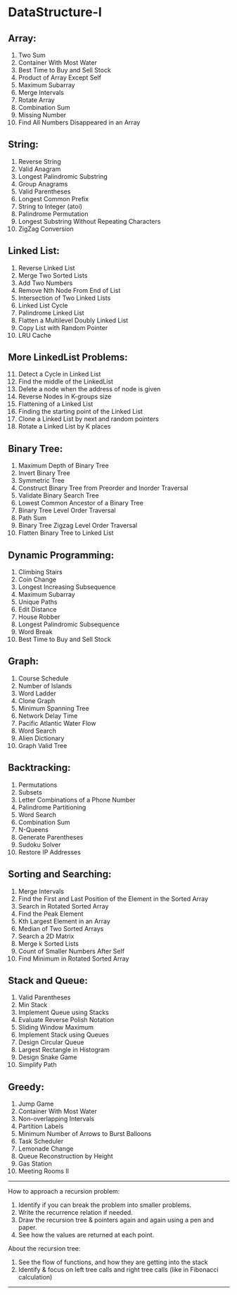 # DataStructure-I

Array:
----------------------------------------------------------------------------------------
1. Two Sum
2. Container With Most Water
3. Best Time to Buy and Sell Stock
4. Product of Array Except Self
5. Maximum Subarray
6. Merge Intervals
7. Rotate Array
8. Combination Sum
9. Missing Number
10. Find All Numbers Disappeared in an Array

String:
----------------------------------------------------------------------------------------
1. Reverse String
2. Valid Anagram
3. Longest Palindromic Substring
4. Group Anagrams
5. Valid Parentheses
6. Longest Common Prefix
7. String to Integer (atoi)
8. Palindrome Permutation
9. Longest Substring Without Repeating Characters
10. ZigZag Conversion

Linked List:
----------------------------------------------------------------------------------------
1. Reverse Linked List
2. Merge Two Sorted Lists
3. Add Two Numbers
4. Remove Nth Node From End of List
5. Intersection of Two Linked Lists
6. Linked List Cycle
7. Palindrome Linked List
8. Flatten a Multilevel Doubly Linked List
9. Copy List with Random Pointer
10. LRU Cache

More LinkedList Problems:
-------------------------
11. Detect a Cycle in Linked List
12. Find the middle of the LinkedList
13. Delete a node when the address of node is given
14. Reverse Nodes in K-groups size
15. Flattening of a Linked List
16. Finding the starting point of the Linked List
17. Clone a Linked List by next and random pointers
18. Rotate a Linked List by K places

Binary Tree:
----------------------------------------------------------------------------------------
1. Maximum Depth of Binary Tree
2. Invert Binary Tree
3. Symmetric Tree
4. Construct Binary Tree from Preorder and Inorder Traversal
5. Validate Binary Search Tree
6. Lowest Common Ancestor of a Binary Tree
7. Binary Tree Level Order Traversal
8. Path Sum
9. Binary Tree Zigzag Level Order Traversal
10. Flatten Binary Tree to Linked List

Dynamic Programming:
----------------------------------------------------------------------------------------
1. Climbing Stairs
2. Coin Change
3. Longest Increasing Subsequence
4. Maximum Subarray
5. Unique Paths
6. Edit Distance
7. House Robber
8. Longest Palindromic Subsequence
9. Word Break
10. Best Time to Buy and Sell Stock

Graph:
----------------------------------------------------------------------------------------
1. Course Schedule
2. Number of Islands
3. Word Ladder
4. Clone Graph
5. Minimum Spanning Tree
6. Network Delay Time
7. Pacific Atlantic Water Flow
8. Word Search
9. Alien Dictionary
10. Graph Valid Tree

Backtracking:
----------------------------------------------------------------------------------------
1. Permutations
2. Subsets
3. Letter Combinations of a Phone Number
4. Palindrome Partitioning
5. Word Search
6. Combination Sum
7. N-Queens
8. Generate Parentheses
9. Sudoku Solver
10. Restore IP Addresses

Sorting and Searching:
----------------------------------------------------------------------------------------
1. Merge Intervals
2. Find the First and Last Position of the Element in the Sorted Array
3. Search in Rotated Sorted Array
4. Find the Peak Element
5. Kth Largest Element in an Array
6. Median of Two Sorted Arrays
7. Search a 2D Matrix
8. Merge k Sorted Lists
9. Count of Smaller Numbers After Self
10. Find Minimum in Rotated Sorted Array

Stack and Queue:
----------------------------------------------------------------------------------------
1. Valid Parentheses
2. Min Stack
3. Implement Queue using Stacks
4. Evaluate Reverse Polish Notation
5. Sliding Window Maximum
6. Implement Stack using Queues
7. Design Circular Queue
8. Largest Rectangle in Histogram
9. Design Snake Game
10. Simplify Path

Greedy:
----------------------------------------------------------------------------------------
1. Jump Game
2. Container With Most Water
3. Non-overlapping Intervals
4. Partition Labels
5. Minimum Number of Arrows to Burst Balloons
6. Task Scheduler
7. Lemonade Change
8. Queue Reconstruction by Height
9. Gas Station
10. Meeting Rooms II



----------------------------------------------------------------------------------------
How to approach a recursion problem:

1. Identify if you can break the problem into smaller problems.
2. Write the recurrence relation if needed.
3. Draw the recursion tree & pointers again and again using a pen and paper.
4. See how the values are returned at each point.

About the recursion tree:
1. See the flow of functions, and how they are getting into the stack
2. Identify & focus on left tree calls and right tree calls (like in Fibonacci calculation)
----------------------------------------------------------------------------------------


